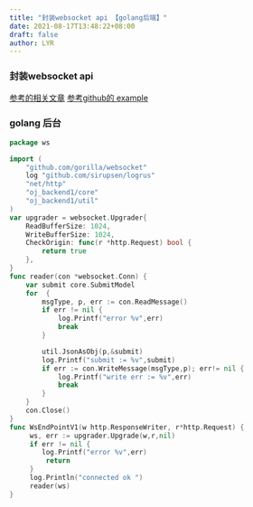 ```yaml
---
title: "封装websocket api 【golang后端】"
date: 2021-08-17T13:48:22+08:00
draft: false
author: LYR
---
```




###  封装websocket api 



[参考的相关文章](https://studygolang.com/articles/9478)
[参考github的 example](https://github.com/gorilla/websocket/blob/master/examples/echo/client.go)







###  golang 后台



```go
package ws

import (
	"github.com/gorilla/websocket"
	log "github.com/sirupsen/logrus"
	"net/http"
	"oj_backend1/core"
	"oj_backend1/util"
)
var upgrader = websocket.Upgrader{
	ReadBufferSize: 1024,
	WriteBufferSize: 1024,
	CheckOrigin: func(r *http.Request) bool {
		return true
	},
}
func reader(con *websocket.Conn) {
	var submit core.SubmitModel
	for  {
		msgType, p, err := con.ReadMessage()
		if err != nil {
			log.Printf("error %v",err)
			break
		}

	    util.JsonAsObj(p,&submit)
		log.Printf("submit := %v",submit)
		if err := con.WriteMessage(msgType,p); err!= nil {
			log.Printf("write err := %v",err)
			break
		}
	}
	con.Close()
}
func WsEndPointV1(w http.ResponseWriter, r*http.Request) {
	 ws, err := upgrader.Upgrade(w,r,nil)
	 if err != nil {
	 	log.Printf("error %v",err)
         return 
	 }
	 log.Println("connected ok ")
	 reader(ws)
}

```

